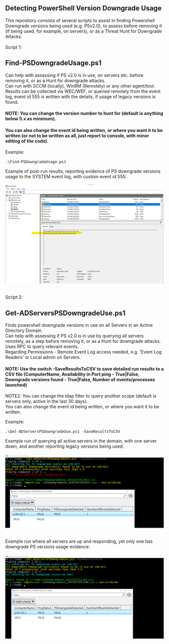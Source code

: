 ## Detecting PowerShell Version Downgrade Usage
This repository consists of several scripts to assist in finding Powershell Downgrade versions being used (e.g. PSv2.0), to assess before removing it (if being used, for example, on servers), or as a Threat Hunt for Downgrade Attacks.<br><br>
Script 1:
## Find-PSDowngradeUsage.ps1 ###
Can help with assessing if PS v2.0 is in use, on servers etc. before removing it, or as a Hunt for downgrade attacks.<br>
Can run with SCCM (locally), WinRM (Remotely) or any other agent/tool.<br>
Results can be collected via WEC/WEF, or queried remotely from the event log, event id 555 is written with the details, if usage of legacy versions is found.<br>
#### NOTE: You can change the version number to hunt for (default is anything below 5.x as minimum).<br>
#### You can also change the event id being written, or where you want it to be written (or not to be written as all, just report to console, with minor editing of the code).<br>

Example:
```
.\Find-PSDowngradeUsage.ps1
```
Example of post-run results, reporting evidence of PS downgrade versions usage to the SYSTEM event log, with custom event id 555:<br><br>
![Sample results](/screenshots/findpsdowngradeusage_sshot1.png) <br><br>

Script 2:
## Get-ADServersPSDowngradeUse.ps1 ###
Finds powershell downgrade versions in use on all Servers in an Active Directory Domain.<br>
Can help with assessing if PS v2.0 is in use by querying all servers remotely, as a step before removing it, or as a Hunt for downgrade attacks.<br>
Uses RPC to query relevant events.<br>
Regarding Permissions - Remote Event Log access needed, e.g. 'Event Log Readers' or Local admin on Servers.<br>
#### NOTE: Use the switch -SaveResultsToCSV to save detailed run results to a CSV file (ComputerName, Availability in Port ping - True|False, Downgrade versions found - True|False, Number of events/processes launched)<br>
NOTE2: You can change the ldap filter to query another scope (default is servers only, active in the last 30 days).<br>
You can also change the event id being written, or where you want it to be written.<br>

Example:
```
.\Get-ADServersPSDowngradeUse.ps1 -SaveResultsToCSV
```
Example run of querying all active servers in the domain, with one server down, and another reporting legacy versions being used:<br><br>
![Sample results](/screenshots/getadserverspsdowngradeuse_sshot1.png) <br><br>

Example run where all servers are up and responding, yet only one has downgrade PS versions usage evidence:<br><br>
![Sample results](/screenshots/getadserverspsdowngradeuse_sshot2.png) 
